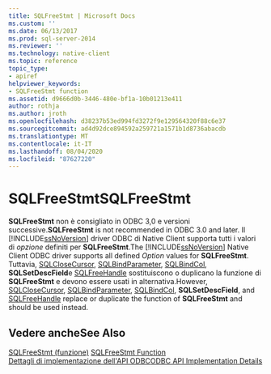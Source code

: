```yaml
---
title: SQLFreeStmt | Microsoft Docs
ms.custom: ''
ms.date: 06/13/2017
ms.prod: sql-server-2014
ms.reviewer: ''
ms.technology: native-client
ms.topic: reference
topic_type:
- apiref
helpviewer_keywords:
- SQLFreeStmt function
ms.assetid: d9666d0b-3446-480e-bf1a-10b01213e411
author: rothja
ms.author: jroth
ms.openlocfilehash: d38237b53ed994fd3272f9e129564320f88c6e37
ms.sourcegitcommit: ad4d92dce894592a259721a1571b1d8736abacdb
ms.translationtype: MT
ms.contentlocale: it-IT
ms.lasthandoff: 08/04/2020
ms.locfileid: "87627220"
---
```

# <a name="sqlfreestmt"></a><span data-ttu-id="578fa-102">SQLFreeStmt</span><span class="sxs-lookup"><span data-stu-id="578fa-102">SQLFreeStmt</span></span>
  <span data-ttu-id="578fa-103">**SQLFreeStmt** non è consigliato in ODBC 3,0 e versioni successive.</span><span class="sxs-lookup"><span data-stu-id="578fa-103">**SQLFreeStmt** is not recommended in ODBC 3.0 and later.</span></span> <span data-ttu-id="578fa-104">Il [!INCLUDE[ssNoVersion](../../includes/ssnoversion-md.md)] driver ODBC di Native Client supporta tutti i valori di *opzione* definiti per **SQLFreeStmt**.</span><span class="sxs-lookup"><span data-stu-id="578fa-104">The [!INCLUDE[ssNoVersion](../../includes/ssnoversion-md.md)] Native Client ODBC driver supports all defined *Option* values for **SQLFreeStmt**.</span></span> <span data-ttu-id="578fa-105">Tuttavia, [SQLCloseCursor](sqlclosecursor.md), [SQLBindParameter](sqlbindparameter.md), [SQLBindCol](sqlbindcol.md), **SQLSetDescField**e [SQLFreeHandle](sqlfreehandle.md) sostituiscono o duplicano la funzione di **SQLFreeStmt** e devono essere usati in alternativa.</span><span class="sxs-lookup"><span data-stu-id="578fa-105">However, [SQLCloseCursor](sqlclosecursor.md), [SQLBindParameter](sqlbindparameter.md), [SQLBindCol](sqlbindcol.md), **SQLSetDescField**, and [SQLFreeHandle](sqlfreehandle.md) replace or duplicate the function of **SQLFreeStmt** and should be used instead.</span></span>  
  
## <a name="see-also"></a><span data-ttu-id="578fa-106">Vedere anche</span><span class="sxs-lookup"><span data-stu-id="578fa-106">See Also</span></span>  
 <span data-ttu-id="578fa-107">[SQLFreeStmt (funzione)](https://go.microsoft.com/fwlink/?LinkId=59346) </span><span class="sxs-lookup"><span data-stu-id="578fa-107">[SQLFreeStmt Function](https://go.microsoft.com/fwlink/?LinkId=59346) </span></span>  
 [<span data-ttu-id="578fa-108">Dettagli di implementazione dell'API ODBC</span><span class="sxs-lookup"><span data-stu-id="578fa-108">ODBC API Implementation Details</span></span>](odbc-api-implementation-details.md)  
  
  
